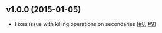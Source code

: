 ## v1.0.0 (2015-01-05)

  * Fixes issue with killing operations on secondaries ([#8](https://github.com/Clever/whackanop/issues/8), [#9](https://github.com/Clever/whackanop/pull/9))
